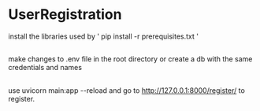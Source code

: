 # UserRegistration

install the libraries used by ' pip install -r prerequisites.txt '
##
make changes to .env file in the root directory or create a db with the same credentials and names
##
use uvicorn main:app --reload and go to http://127.0.0.1:8000/register/ to register. 
